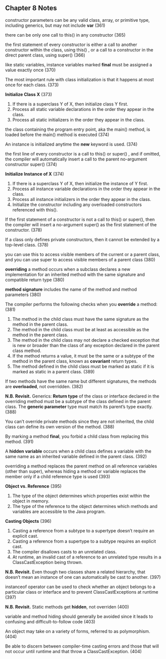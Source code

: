 ## Chapter 8 Notes

constructor parameters can be any valid class, array, or primitive type, including generics, but may not include **var** (361)

there can be only one call to this() in any constructor (365)

the first statement of every constructor is either a call to another constructor within the class, using this() , or a call to a constructor in the direct parent class, using super() (366)

like static variables, instance variables marked **final** must be assigned a value exactly once (370)

The most important rule with class initialization is that it happens at most once for each
class. (373)

**Initialize Class X** (373)
1. If there is a superclass Y of X, then initialize class Y first.
2. Process all static variable declarations in the order they appear in the class.
3. Process all static initializers in the order they appear in the class.

the class containing the program entry point, aka the main() method, is loaded before the main() method is executed (374)

An instance is initialized anytime the **new** keyword is used. (374)

the first line of every constructor is a call to this() or super() , and if omitted, the compiler will automatically insert a call to the parent no-argument constructor super() (374)

**Initialize Instance of X** (374)
1. If there is a superclass Y of X, then initialize the instance of Y first.
2. Process all instance variable declarations in the order they appear in the class.
3. Process all instance initializers in the order they appear in the class.
4. Initialize the constructor including any overloaded constructors referenced with this().

If the first statement of a constructor is not a call to this() or super(), then the compiler will insert a no-argument super() as the first statement of the constructor. (378)

If a class only defines private constructors, then it cannot be extended by a top-level class. (378)

you can use this to access visible members of the current or a parent class, and you can use super to access visible members of a parent class (380)

**overriding** a method occurs when a subclass declares a new implementation for an inherited method with the same signature and compatible return type (380)

**method signature** includes the name of the method and method parameters (380)

The compiler performs the following checks when you **override** a method: (381)
1. The method in the child class must have the same signature as the method in the
   parent class.
2. The method in the child class must be at least as accessible as the method in the
   parent class.
3. The method in the child class may not declare a checked exception that is new or
   broader than the class of any exception declared in the parent class method.
4. If the method returns a value, it must be the same or a subtype of the method in the
   parent class, known as **covariant** return types.
5. The method defined in the child class must be marked as static if it is marked as
   static in a parent class. (389)
   
If two methods have the same name but different signatures, the methods are **overloaded**, not overridden. (382)

**N.B. Revisit.** Generics: **Return type** of the class or interface declared in the overriding method must be a subtype of the class defined in the parent class.
The **generic parameter** type must match its parent’s type exactly. (388)

You can’t override private methods since they are not inherited, the child class can define its own version of the method. (388)

By marking a method **final**, you forbid a child class from replacing this method. (391)

A **hidden variable** occurs when a child class defines a variable with the same name as an inherited variable defined in the parent class. (392)

overriding a method replaces the parent method on all reference variables (other than super), whereas hiding a method or variable replaces the member only if a child reference type is used (393)

**Object vs. Reference** (395)

1. The type of the object determines which properties exist within the object in memory.
2. The type of the reference to the object determines which methods and variables are accessible to the Java program.

**Casting Objects** (396)

1. Casting a reference from a subtype to a supertype doesn’t require an explicit cast.
2. Casting a reference from a supertype to a subtype requires an explicit cast.
3. The compiler disallows casts to an unrelated class.
4. At runtime, an invalid cast of a reference to an unrelated type results in a ClassCastException being thrown.

**N.B. Revisit.** Even though two classes share a related hierarchy, that doesn’t mean an instance of one can automatically be cast to another. (397)

instanceof operator can be used to check whether an object belongs to a particular class or interface and to prevent ClassCastExceptions at runtime (397)

**N.B. Revisit.** Static methods get **hidden**, not overriden (400)

variable and method hiding should generally be avoided since it leads to confusing and difficult-to-follow code (403)

An object may take on a variety of forms, referred to as polymorphism. (404)

Be able to discern between compiler-time casting errors and those that will not occur until runtime and that throw a ClassCastException. (404)